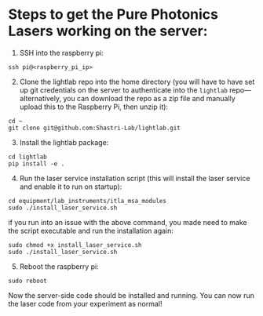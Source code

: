 # Steps to get the Pure Photonics Lasers working on the server:
1. SSH into the raspberry pi:
```
ssh pi@<raspberry_pi_ip>
```
2. Clone the lightlab repo into the home directory (you will have to have set up git credentials on the server to authenticate into the `lightlab` repo—alternatively, you can download the repo as a zip file and manually upload this to the Raspberry Pi, then unzip it):
```
cd ~
git clone git@github.com:Shastri-Lab/lightlab.git
```
3. Install the lightlab package:
```
cd lightlab
pip install -e .
```
4. Run the laser service installation script (this will install the laser service and enable it to run on startup):
```
cd equipment/lab_instruments/itla_msa_modules
sudo ./install_laser_service.sh
```
if you run into an issue with the above command, you made need to make the script executable and run the installation again:
```
sudo chmod +x install_laser_service.sh
sudo ./install_laser_service.sh
```
5. Reboot the raspberry pi:
```
sudo reboot
```

Now the server-side code should be installed and running. You can now run the laser code from your experiment as normal!
